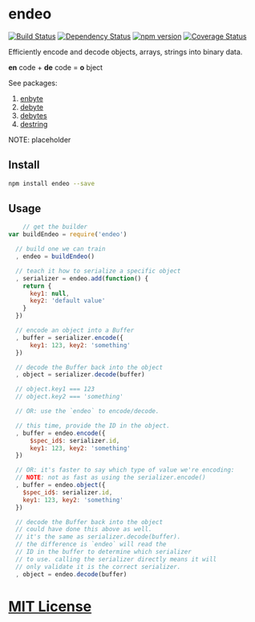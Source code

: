 # endeo
[![Build Status](https://travis-ci.org/elidoran/endeo.svg?branch=master)](https://travis-ci.org/elidoran/endeo)
[![Dependency Status](https://gemnasium.com/elidoran/endeo.png)](https://gemnasium.com/elidoran/endeo)
[![npm version](https://badge.fury.io/js/endeo.svg)](http://badge.fury.io/js/endeo)
[![Coverage Status](https://coveralls.io/repos/github/elidoran/endeo/badge.svg?branch=master)](https://coveralls.io/github/elidoran/endeo?branch=master)

Efficiently encode and decode objects, arrays, strings into binary data.

**en** code + **de** code = **o** bject

See packages:

1. [enbyte](https://www.npmjs.com/package/enbyte)
2. [debyte](https://www.npmjs.com/package/debyte)
3. [debytes](https://www.npmjs.com/package/debytes)
4. [destring](https://www.npmjs.com/package/destring)

NOTE: placeholder


## Install

```sh
npm install endeo --save
```


## Usage


```javascript
    // get the builder
var buildEndeo = require('endeo')

  // build one we can train
  , endeo = buildEndeo()

  // teach it how to serialize a specific object
  , serializer = endeo.add(function() {
    return {
      key1: null,
      key2: 'default value'
    }
  })

  // encode an object into a Buffer
  , buffer = serializer.encode({
      key1: 123, key2: 'something'
  })

  // decode the Buffer back into the object
  , object = serializer.decode(buffer)

  // object.key1 === 123
  // object.key2 === 'something'

  // OR: use the `endeo` to encode/decode.

  // this time, provide the ID in the object.
  , buffer = endeo.encode({
      $spec_id$: serializer.id,
      key1: 123, key2: 'something'
  })

  // OR: it's faster to say which type of value we're encoding:
  // NOTE: not as fast as using the serializer.encode()
  , buffer = endeo.object({
    $spec_id$: serializer.id,
    key1: 123, key2: 'something'
  })

  // decode the Buffer back into the object
  // could have done this above as well.
  // it's the same as serializer.decode(buffer).
  // the difference is `endeo` will read the
  // ID in the buffer to determine which serializer
  // to use. calling the serializer directly means it will
  // only validate it is the correct serializer.
  , object = endeo.decode(buffer)
```


# [MIT License](LICENSE)
